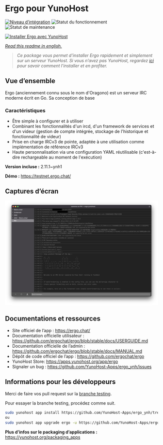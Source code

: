 <!--
N.B.: This README was automatically generated by https://github.com/YunoHost/apps/tree/master/tools/README-generator
It shall NOT be edited by hand.
-->

# Ergo pour YunoHost

[![Niveau d’intégration](https://dash.yunohost.org/integration/ergo.svg)](https://dash.yunohost.org/appci/app/ergo) ![Statut du fonctionnement](https://ci-apps.yunohost.org/ci/badges/ergo.status.svg) ![Statut de maintenance](https://ci-apps.yunohost.org/ci/badges/ergo.maintain.svg)

[![Installer Ergo avec YunoHost](https://install-app.yunohost.org/install-with-yunohost.svg)](https://install-app.yunohost.org/?app=ergo)

*[Read this readme in english.](./README.md)*

> *Ce package vous permet d’installer Ergo rapidement et simplement sur un serveur YunoHost.
Si vous n’avez pas YunoHost, regardez [ici](https://yunohost.org/#/install) pour savoir comment l’installer et en profiter.*

## Vue d’ensemble

Ergo (anciennement connu sous le nom d'Oragono) est un serveur IRC moderne écrit en Go. Sa conception de base

### Caractéristiques

- Être simple à configurer et à utiliser
- Combinant les fonctionnalités d'un ircd, d'un framework de services et d'un videur (gestion de compte intégrée, stockage de l'historique et fonctionnalité de videur)
- Prise en charge IRCv3 de pointe, adaptée à une utilisation comme implémentation de référence IRCv3
- Haute personnalisation via une configuration YAML réutilisable (c'est-à-dire rechargeable au moment de l'exécution)


**Version incluse :** 2.11.1~ynh1

**Démo :** https://testnet.ergo.chat/

## Captures d’écran

![Capture d’écran de Ergo](./doc/screenshots/textual.jpg)

## Documentations et ressources

* Site officiel de l’app : <https://ergo.chat/>
* Documentation officielle utilisateur : <https://github.com/ergochat/ergo/blob/stable/docs/USERGUIDE.md>
* Documentation officielle de l’admin : <https://github.com/ergochat/ergo/blob/stable/docs/MANUAL.md>
* Dépôt de code officiel de l’app : <https://github.com/ergochat/ergo>
* YunoHost Store: <https://apps.yunohost.org/app/ergo>
* Signaler un bug : <https://github.com/YunoHost-Apps/ergo_ynh/issues>

## Informations pour les développeurs

Merci de faire vos pull request sur la [branche testing](https://github.com/YunoHost-Apps/ergo_ynh/tree/testing).

Pour essayer la branche testing, procédez comme suit.

``` bash
sudo yunohost app install https://github.com/YunoHost-Apps/ergo_ynh/tree/testing --debug
ou
sudo yunohost app upgrade ergo -u https://github.com/YunoHost-Apps/ergo_ynh/tree/testing --debug
```

**Plus d’infos sur le packaging d’applications :** <https://yunohost.org/packaging_apps>